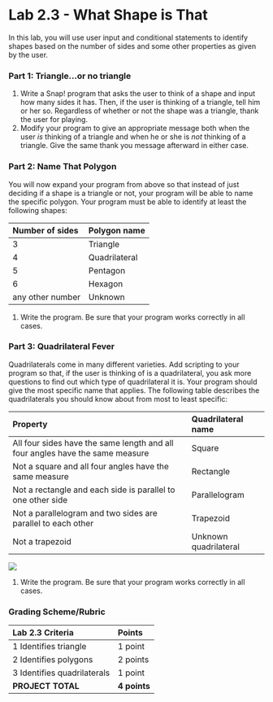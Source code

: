 # Lab 2.3 - What Shape is That

In this lab, you will use user input and conditional statements to identify shapes based on the number of sides and some other properties as given by the user.‌

### Part 1: Triangle...or no triangle‌ <a id="part-1-triangle-or-no-triangle"></a>

1. Write a Snap! program that asks the user to think of a shape and input how many sides it has. Then, if the user is thinking of a triangle, tell him or her so. Regardless of whether or not the shape was a triangle, thank the user for playing.
2. Modify your program to give an appropriate message both when the user _is_ thinking of a triangle and when he or she is _not_ thinking of a triangle. Give the same thank you message afterward in either case.‌

### Part 2: Name That Polygon‌ <a id="part-2-name-that-polygon"></a>

You will now expand your program from above so that instead of just deciding if a shape is a triangle or not, your program will be able to name the specific polygon. Your program must be able to identify at least the following shapes:

| **Number of sides** | **Polygon name** |
| :--- | :--- |
| 3 | Triangle |
| 4 | Quadrilateral |
| 5 | Pentagon |
| 6 | Hexagon |
| any other number | Unknown |

1. Write the program. Be sure that your program works correctly in all cases.‌

### Part 3: Quadrilateral Fever‌ <a id="part-3-quadrilateral-fever"></a>

Quadrilaterals come in many different varieties. Add scripting to your program so that, if the user is thinking of is a quadrilateral, you ask more questions to find out which type of quadrilateral it is. Your program should give the most specific name that applies. The following table describes the quadrilaterals you should know about from most to least specific:

| **Property** | **Quadrilateral name** |
| :--- | :--- |
| All four sides have the same length and all four angles have the same measure | Square |
| Not a square and all four angles have the same measure | Rectangle |
| Not a rectangle and each side is parallel to one other side | Parallelogram |
| Not a parallelogram and two sides are parallel to each other | Trapezoid |
| Not a trapezoid | Unknown quadrilateral |

![](https://gblobscdn.gitbook.com/assets%2F-Mj0qsjv-i4KP5oFhEW0%2F-MjnqiAZiV-HO2hsLQeP%2F-MjnrBmnp6q6-pcVT-JU%2Fquadrilateral_sets.png?alt=media&token=d5680ac1-427e-4dcf-9ce8-5b28c3e911ac)

1. Write the program. Be sure that your program works correctly in all cases.‌

### Grading Scheme/Rubric <a id="grading-scheme-rubric"></a>

| **Lab 2.3 Criteria** | Points |
| :--- | :--- |
| 1 Identifies triangle | 1 point |
| 2 Identifies polygons | 2 points |
| 3 Identifies quadrilaterals | 1 point |
| **PROJECT TOTAL** | **4 points** |


